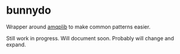 # bunnydo

Wrapper around [amqplib](https://github.com/squaremo/amqp.node) to make common patterns easier.

Still work in progress. Will document soon. Probably will change and expand.
